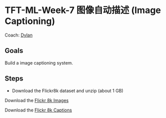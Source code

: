 # TFT-ML-Week-7 图像自动描述 (Image Captioning)

Coach: [Dylan](http://liqing-ustc.github.io/)

## Goals
Build a image captioning system.

## Steps
* Download the Flickr8k dataset and unzip (about 1 GB)

Download the [Flickr 8k Images](http://nlp.cs.illinois.edu/HockenmaierGroup/Framing_Image_Description/Flickr8k_Dataset.zip)

Download the [Flickr 8k Captions](http://nlp.cs.illinois.edu/HockenmaierGroup/Framing_Image_Description/Flickr8k_text.zip)
